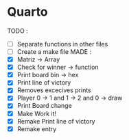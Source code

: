 # Quarto 

TODO :
- [ ] Separate functions in other files
- [ ] Create a make file
MADE :
- [x] Matriz -> Array
- [x] Check for winner -> function
- [x] Print board bin -> hex
- [x] Print line of victory
- [x] Removes excecives prints
- [x] Player 0 -> 1 and 1 -> 2 and 0 -> draw
- [x] Print Board change
- [x] Make Work it!
- [x] Remake Print line of victory
- [x] Remake entry